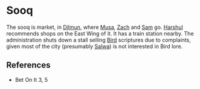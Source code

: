 # Sooq
The sooq is market, in [Dilmun](Location/Region/Dilmun.md), where [Musa](../../Person/Musa.md), [Zach](../../Person/Zach.md) and [Sam](../../Person/Sam.md) go. [Harshul](../../Person/Harshul.md) recommends shops on the East Wing of it. It has a train station nearby. The administration shuts down a stall selling [Bird](Bird) scriptures due to complaints, given most of the city (presumably [Salwa](../Salwa.md)) is not interested in Bird lore.

## References
- Bet On It 3, 5
